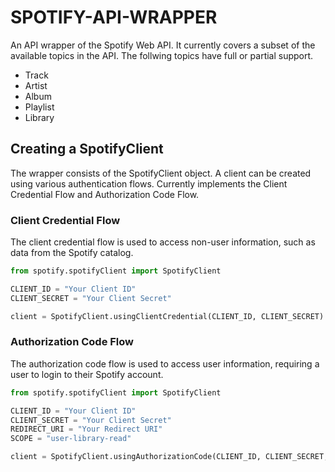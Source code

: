 # SPOTIFY-API-WRAPPER

An API wrapper of the Spotify Web API. It currently covers a subset of the available topics in the API. The follwing topics have full or partial support.

* Track
* Artist
* Album
* Playlist
* Library

## Creating a SpotifyClient

The wrapper consists of the SpotifyClient object. A client can be created using various authentication flows. Currently implements the Client Credential Flow and Authorization Code Flow.

### Client Credential Flow

The client credential flow is used to access non-user information, such as data from the Spotify catalog.

```python
from spotify.spotifyClient import SpotifyClient

CLIENT_ID = "Your Client ID"
CLIENT_SECRET = "Your Client Secret"

client = SpotifyClient.usingClientCredential(CLIENT_ID, CLIENT_SECRET)
```

### Authorization Code Flow

The authorization code flow is used to access user information, requiring a user to login to their Spotify account.

```python
from spotify.spotifyClient import SpotifyClient

CLIENT_ID = "Your Client ID"
CLIENT_SECRET = "Your Client Secret"
REDIRECT_URI = "Your Redirect URI"
SCOPE = "user-library-read"

client = SpotifyClient.usingAuthorizationCode(CLIENT_ID, CLIENT_SECRET, REDIRECT_URI, SCOPE)
```
